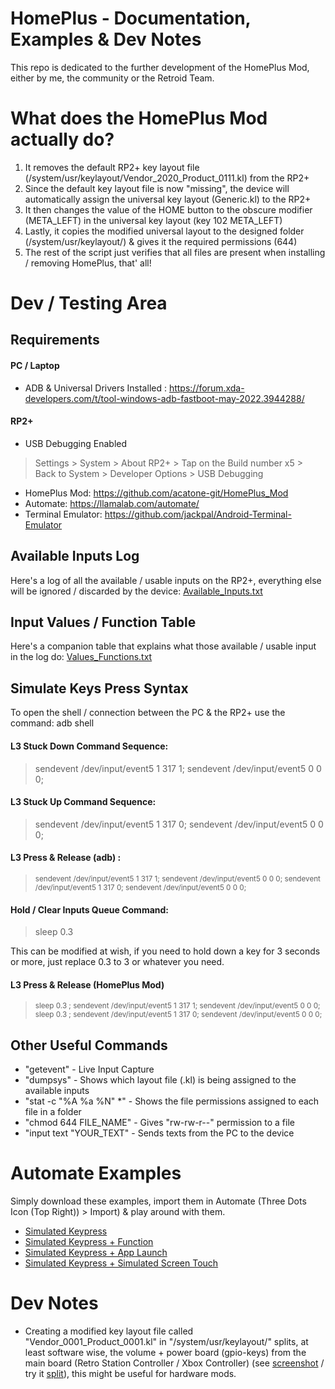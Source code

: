 # HomePlus - Documentation, Examples & Dev Notes

This repo is dedicated to the further development of the HomePlus Mod, either by me, the community or the Retroid Team.

# What does the HomePlus Mod actually do?

1) It removes the default RP2+ key layout file (/system/usr/keylayout/Vendor_2020_Product_0111.kl) from the RP2+ 
2) Since the default key layout file is now "missing", the device will automatically assign the universal key layout (Generic.kl) to the RP2+
3) It then changes the value of the HOME button to the obscure modifier (META_LEFT) in the universal key layout (key 102 META_LEFT)
4) Lastly, it copies the modified universal layout to the designed folder (/system/usr/keylayout/) & gives it the required permissions (644)
5) The rest of the script just verifies that all files are present when installing / removing HomePlus, that' all!

# Dev / Testing Area

## Requirements

#### PC / Laptop 

- ADB & Universal Drivers Installed : https://forum.xda-developers.com/t/tool-windows-adb-fastboot-may-2022.3944288/ 

#### RP2+

- USB Debugging Enabled 
> Settings > System > About RP2+ > Tap on the Build number x5 > Back to System > Developer Options > USB Debugging
- HomePlus Mod: https://github.com/acatone-git/HomePlus_Mod
- Automate: https://llamalab.com/automate/
- Terminal Emulator: https://github.com/jackpal/Android-Terminal-Emulator

## Available Inputs Log

Here's a log of all the available / usable inputs on the RP2+, everything else will be ignored / discarded by the device: [Available_Inputs.txt](https://github.com/acatone-git/HomePlus_Dev/blob/main/Docs/Available_Inputs.txt)

## Input Values / Function Table

Here's a companion table that explains what those available / usable input in the log do: [Values_Functions.txt](https://github.com/acatone-git/HomePlus_Dev/blob/main/Docs/Values_Functions.txt)

## Simulate Keys Press Syntax

To open the shell / connection between the PC & the RP2+ use the command: adb shell

#### L3 Stuck Down Command Sequence:

> sendevent /dev/input/event5 1 317 1; sendevent /dev/input/event5 0 0 0;

#### L3 Stuck Up Command Sequence:

> sendevent /dev/input/event5 1 317 0; sendevent /dev/input/event5 0 0 0;

#### L3 Press & Release (adb) :

> <sub>sendevent /dev/input/event5 1 317 1; sendevent /dev/input/event5 0 0 0; sendevent /dev/input/event5 1 317 0; sendevent /dev/input/event5 0 0 0;</sub>

#### Hold / Clear Inputs Queue Command:

> sleep 0.3 

This can be modified at wish, if you need to hold down a key for 3 seconds or more, just replace 0.3 to 3 or whatever you need.

#### L3 Press & Release (HomePlus Mod)

> <sub> sleep 0.3 ; sendevent /dev/input/event5 1 317 1; sendevent /dev/input/event5 0 0 0;  sleep 0.3 ; sendevent /dev/input/event5 1 317 0; sendevent /dev/input/event5 0 0 0;</sub>

## Other Useful Commands

- "getevent" - Live Input Capture
- "dumpsys" - Shows which layout file (.kl) is being assigned to the available inputs
- "stat -c "%A %a %N" *" - Shows the file permissions assigned to each file in a folder
- "chmod 644 FILE_NAME" - Gives "rw-rw-r--" permission to a file
- "input text "YOUR_TEXT" - Sends texts from the PC to the device

# Automate Examples 

Simply download these examples, import them in Automate (Three Dots Icon (Top Right)) > Import) & play around with them.

- [Simulated Keypress]()
- [Simulated Keypress + Function]()
- [Simulated Keypress + App Launch]()
- [Simulated Keypress + Simulated Screen Touch]()

# Dev Notes

- Creating a modified key layout file called "Vendor_0001_Product_0001.kl" in "/system/usr/keylayout/" splits, at least software wise, the volume + power board (gpio-keys) from the main board (Retro Station Controller / Xbox Controller) (see [screenshot](https://github.com/acatone-git/HomePlus_Dev/blob/main/Split/split.png) / try it [split](https://github.com/acatone-git/HomePlus_Dev/blob/main/Split/split.zip)), this might be useful for hardware mods.
